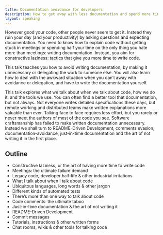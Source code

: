 ```yaml
---
title: Documentation avoidance for developers
description: How to get away with less documentation and spend more time writing code
layout: speaking
---
```


However good your code, other people never seem to get it. Instead they ruin your day (and your productivity) by asking questions and expecting documentation. You need to know how to explain code without getting stuck in meetings or spending half your time on the only thing you hate more than meetings: writing documentation. Instead, you aim for constructive laziness: tactics that give you more time to write code.

This talk teaches you how to avoid writing documentation, by making it unnecessary or delegating the work to someone else. You will also learn how to deal with the awkward situation when you can’t away with avoidance or delegation, and have to write the documentation yourself.

This talk explores what we talk about when we talk about code, how we do it, and the tools we use. You can often find a better tool that documentation, but not always. Not everyone writes detailed specifications these days, but remote working and distributed teams make written explanations more valuable than ever. Talking face to face requires less effort, but you rarely or never meet the authors of most of the code you see. Software craftsmanship has failed to make written documentation unnecessary. Instead we shall turn to README-Driven Development, comments evasion, documentation-avoidance, just-in-time documentation and the art of not writing it in the first place.

## Outline

* Constructive laziness, or the art of having more time to write code
* Meetings: the ultimate failure demand
* Legacy code, developer half-life & other industrial irritations
* What I talk about when I talk about code
* Ubiquitous languages, long words & other jargon
* Different kinds of automated tests
* There’s more than one way to talk about code
* Code comments: the ultimate taboo
* Just-in-time documentation & the art of not writing it
* README-Driven Development
* Commit messages
* Tutorials, instructions & other written forms
* Chat rooms, wikis & other tools for talking code
